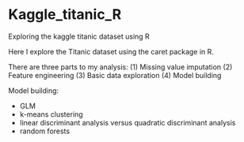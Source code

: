 # Kaggle_titanic_R
Exploring the kaggle titanic dataset using R

Here I explore the Titanic dataset using the caret package in R. 

There are three parts to my analysis: 
(1) Missing value imputation
(2) Feature engineering
(3) Basic data exploration
(4) Model building 

Model building:
- GLM
- k-means clustering
- linear discriminant analysis versus quadratic discriminant analysis
- random forests
